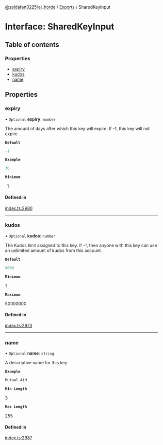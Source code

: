 [@zeldafan0225/ai_horde](../README.md) / [Exports](../modules.md) / SharedKeyInput

# Interface: SharedKeyInput

## Table of contents

### Properties

- [expiry](SharedKeyInput.md#expiry)
- [kudos](SharedKeyInput.md#kudos)
- [name](SharedKeyInput.md#name)

## Properties

### expiry

• `Optional` **expiry**: `number`

The amount of days after which this key will expire. If -1, this key will not expire

**`Default`**

```ts
-1
```

**`Example`**

```ts
30
```

**`Minimum`**

-1

#### Defined in

[index.ts:2980](https://github.com/ZeldaFan0225/ai_horde/blob/a3ac80c/index.ts#L2980)

___

### kudos

• `Optional` **kudos**: `number`

The Kudos limit assigned to this key. If -1, then anyone with this key can use an unlimited amount of kudos from this account.

**`Default`**

```ts
5000
```

**`Minimum`**

1

**`Maximum`**

50000000

#### Defined in

[index.ts:2973](https://github.com/ZeldaFan0225/ai_horde/blob/a3ac80c/index.ts#L2973)

___

### name

• `Optional` **name**: `string`

A descriptive name for this key

**`Example`**

```ts
Mutual Aid
```

**`Min Length`**

3

**`Max Length`**

255

#### Defined in

[index.ts:2987](https://github.com/ZeldaFan0225/ai_horde/blob/a3ac80c/index.ts#L2987)
